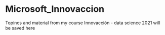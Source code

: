 # Microsoft_Innovaccion
Topincs and material from my course Innovacción - data science 2021 will be saved here
